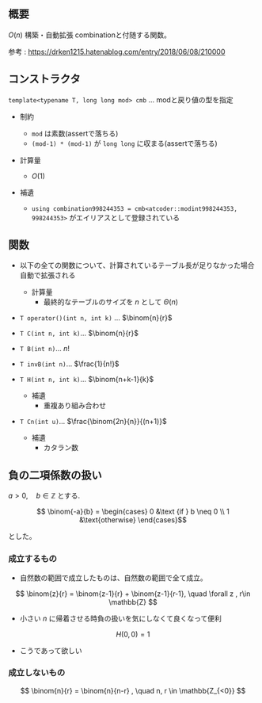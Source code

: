 ## 概要
$O(n)$ 構築・自動拡張 combinationと付随する関数。  

参考 : https://drken1215.hatenablog.com/entry/2018/06/08/210000



## コンストラクタ
`template<typename T, long long mod> cmb` ... modと戻り値の型を指定
- 制約
    - `mod` は素数(assertで落ちる)
    - `(mod-1) * (mod-1)` が `long long` に収まる(assertで落ちる)
- 計算量
    - $O(1)$

- 補遺
    - `using combination998244353 = cmb<atcoder::modint998244353, 998244353>` がエイリアスとして登録されている

## 関数
- 以下の全ての関数について、計算されているテーブル長が足りなかった場合自動で拡張される
    - 計算量  
        - 最終的なテーブルのサイズを $n$ として $\Theta(n)$

- ``` T operator()(int n, int k) ``` ... $\binom{n}{r}$

- ``` T C(int n, int k) ```... $\binom{n}{r}$

- `T B(int n)`... $n!$

- `T invB(int n)`... $\frac{1}{n!}$

- `T H(int n, int k)`... $\binom{n+k-1}{k}$ 
    - 補遺
        - 重複あり組み合わせ


- `T Cn(int u)`... $\frac{\binom{2n}{n}}{(n+1)}$ 
    - 補遺
        - カタラン数


## 負の二項係数の扱い
$a> 0, \quad b \in \mathbb{Z}$ とする.

$$ \binom{-a}{b} = \begin{cases} 0 &\text {if }  b \neq 0 \\ 1 &\text{otherwise} \end{cases}$$

とした。  

### 成立するもの  
- 自然数の範囲で成立したものは、自然数の範囲で全て成立。  

$$ \binom{z}{r} = \binom{z-1}{r} +  \binom{z-1}{r-1},  \quad \forall z , r\in  \mathbb{Z} $$  

- 小さい $n$ に帰着させる時負の扱いを気にしなくて良くなって便利  

$$ H(0, 0) = 1 $$  

- こうであって欲しい

### 成立しないもの  

$$ \binom{n}{r} = \binom{n}{n-r} , \quad n, r \in \mathbb{Z_{<0}} $$